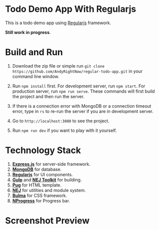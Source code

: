 # Todo Demo App With Regularjs

This is a todo demo app using [Regularjs](http://regularjs.github.io/) framework.

**Still work in progress**.

# Build and Run

1. Download the zip file or simple run ```git clone https://github.com/AndyRightNow/regular-todo-app.git``` in your command line window.

2. Run ```npm install``` first. For development server, run ```npm start```. For production server, run ```npm run serve```. These commands will first build the project and then run the server.

3. If there is a connection error with MongoDB or a connection timeout error, type in ```rs``` to re-run the server if you are in development server.

4. Go to ```http://localhost:3000``` to see the project.

5. Run ```npm run dev``` if you want to play with it yourself.

# Technology Stack

1. [**Express.js**]() for server-side framework.
2. [**MongoDB**]() for database.
3. [**Regularjs**](http://regularjs.github.io/) for UI components.
4. [**Gulp**](http://gulpjs.com/) and [**NEJ Toolkit**](https://github.com/genify/toolkit2) for building.
5. [**Pug**](https://pugjs.org/) for HTML template.
7. [**NEJ**](https://github.com/genify/nej) for utilities and module system.
8. [**Bulma**](http://bulma.io/) for CSS framework.
9. [**NProgress**](http://ricostacruz.com/nprogress/) for Progress bar.

# Screenshot Preview

